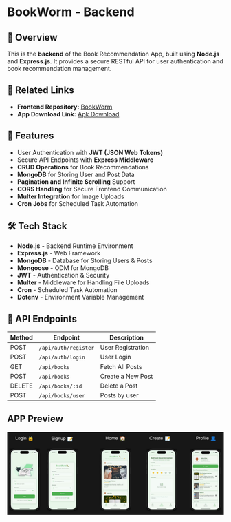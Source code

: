 # BookWorm - Backend

## 📌 Overview
This is the **backend** of the Book Recommendation App, built using **Node.js** and **Express.js**. It provides a secure RESTful API for user authentication and book recommendation management.

## 🔗 Related Links
- **Frontend Repository:** [BookWorm](https://github.com/sudo-dpkg/bookworm)
- **App Download Link:** [Apk Download](https://github.com/sudo-dpkg/bookworm/releases/tag/v1)

## 🚀 Features
- User Authentication with **JWT (JSON Web Tokens)**
- Secure API Endpoints with **Express Middleware**
- **CRUD Operations** for Book Recommendations
- **MongoDB** for Storing User and Post Data
- **Pagination and Infinite Scrolling** Support
- **CORS Handling** for Secure Frontend Communication
- **Multer Integration** for Image Uploads
- **Cron Jobs** for Scheduled Task Automation

## 🛠 Tech Stack
- **Node.js** - Backend Runtime Environment
- **Express.js** - Web Framework
- **MongoDB** - Database for Storing Users & Posts
- **Mongoose** - ODM for MongoDB
- **JWT** - Authentication & Security
- **Multer** - Middleware for Handling File Uploads
- **Cron** - Scheduled Task Automation
- **Dotenv** - Environment Variable Management

## 📡 API Endpoints
| Method | Endpoint | Description |
|--------|----------|-------------|
| POST | `/api/auth/register` | User Registration |
| POST | `/api/auth/login` | User Login |
| GET | `/api/books` | Fetch All Posts |
| POST | `/api/books` | Create a New Post |
| DELETE | `/api/books/:id` | Delete a Post |
| POST | `/api/books/user` | Posts by user |

## APP Preview
![App Preview](app.png)